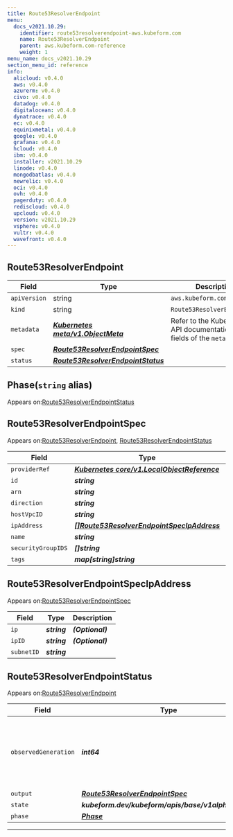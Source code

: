 ```yaml
---
title: Route53ResolverEndpoint
menu:
  docs_v2021.10.29:
    identifier: route53resolverendpoint-aws.kubeform.com
    name: Route53ResolverEndpoint
    parent: aws.kubeform.com-reference
    weight: 1
menu_name: docs_v2021.10.29
section_menu_id: reference
info:
  alicloud: v0.4.0
  aws: v0.4.0
  azurerm: v0.4.0
  civo: v0.4.0
  datadog: v0.4.0
  digitalocean: v0.4.0
  dynatrace: v0.4.0
  ec: v0.4.0
  equinixmetal: v0.4.0
  google: v0.4.0
  grafana: v0.4.0
  hcloud: v0.4.0
  ibm: v0.4.0
  installer: v2021.10.29
  linode: v0.4.0
  mongodbatlas: v0.4.0
  newrelic: v0.4.0
  oci: v0.4.0
  ovh: v0.4.0
  pagerduty: v0.4.0
  rediscloud: v0.4.0
  upcloud: v0.4.0
  version: v2021.10.29
  vsphere: v0.4.0
  vultr: v0.4.0
  wavefront: v0.4.0
---
```


## Route53ResolverEndpoint
| Field | Type | Description |
| ------ | ----- | ----------- |
| `apiVersion` | string | `aws.kubeform.com/v1alpha1` |
|    `kind` | string | `Route53ResolverEndpoint` |
| `metadata` | ***[Kubernetes meta/v1.ObjectMeta](https://v1-18.docs.kubernetes.io/docs/reference/generated/kubernetes-api/v1.18/#objectmeta-v1-meta)***|Refer to the Kubernetes API documentation for the fields of the `metadata` field.|
| `spec` | ***[Route53ResolverEndpointSpec](#route53resolverendpointspec)***||
| `status` | ***[Route53ResolverEndpointStatus](#route53resolverendpointstatus)***||
## Phase(`string` alias)

Appears on:[Route53ResolverEndpointStatus](#route53resolverendpointstatus)

## Route53ResolverEndpointSpec

Appears on:[Route53ResolverEndpoint](#route53resolverendpoint), [Route53ResolverEndpointStatus](#route53resolverendpointstatus)

| Field | Type | Description |
| ------ | ----- | ----------- |
| `providerRef` | ***[Kubernetes core/v1.LocalObjectReference](https://v1-18.docs.kubernetes.io/docs/reference/generated/kubernetes-api/v1.18/#localobjectreference-v1-core)***||
| `id` | ***string***||
| `arn` | ***string***| ***(Optional)*** |
| `direction` | ***string***||
| `hostVpcID` | ***string***| ***(Optional)*** |
| `ipAddress` | ***[[]Route53ResolverEndpointSpecIpAddress](#route53resolverendpointspecipaddress)***||
| `name` | ***string***| ***(Optional)*** |
| `securityGroupIDS` | ***[]string***||
| `tags` | ***map[string]string***| ***(Optional)*** |
## Route53ResolverEndpointSpecIpAddress

Appears on:[Route53ResolverEndpointSpec](#route53resolverendpointspec)

| Field | Type | Description |
| ------ | ----- | ----------- |
| `ip` | ***string***| ***(Optional)*** |
| `ipID` | ***string***| ***(Optional)*** |
| `subnetID` | ***string***||
## Route53ResolverEndpointStatus

Appears on:[Route53ResolverEndpoint](#route53resolverendpoint)

| Field | Type | Description |
| ------ | ----- | ----------- |
| `observedGeneration` | ***int64***| ***(Optional)*** Resource generation, which is updated on mutation by the API Server.|
| `output` | ***[Route53ResolverEndpointSpec](#route53resolverendpointspec)***| ***(Optional)*** |
| `state` | ***kubeform.dev/kubeform/apis/base/v1alpha1.State***| ***(Optional)*** |
| `phase` | ***[Phase](#phase)***| ***(Optional)*** |
---
